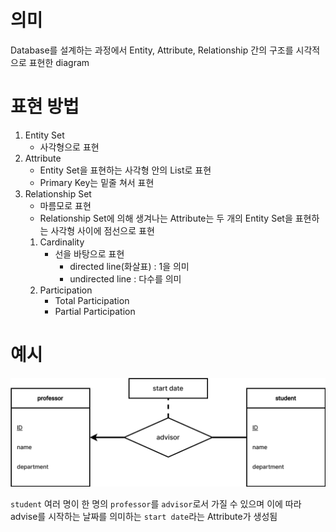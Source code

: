# 의미
Database를 설계하는 과정에서 Entity, Attribute, Relationship 간의 구조를 시각적으로 표현한 diagram

# 표현 방법
1. Entity Set
    - 사각형으로 표현
2. Attribute
    - Entity Set을 표현하는 사각형 안의 List로 표현
    - Primary Key는 밑줄 쳐서 표현
3. Relationship Set
    - 마름모로 표현
    - Relationship Set에 의해 생겨나는 Attribute는 두 개의 Entity Set을 표현하는 사각형 사이에 점선으로 표현
    1. Cardinality
        - 선을 바탕으로 표현
            - directed line(화살표) : 1을 의미
            - undirected line : 다수를 의미
    2. Participation
        - Total Participation
        - Partial Participation

# 예시
![alt](img/Entity-Relationship_Diagram.svg)

`student` 여러 명이 한 명의 `professor`를 `advisor`로서 가질 수 있으며 이에 따라 advise를 시작하는 날짜를 의미하는 `start date`라는 Attribute가 생성됨